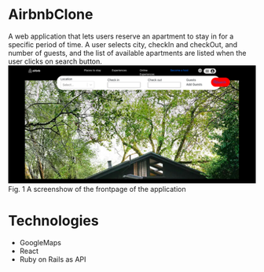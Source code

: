 # AirbnbClone
A web application that lets users reserve an apartment to stay in for a specific period of time. A user selects city, checkIn and checkOut, and number of guests, and the list of available apartments are 
listed when the user clicks on search button. 
![alt text](https://github.com/ggebre/airbnbClone/blob/master/Screen%20Shot%202021-04-10%20at%203.23.28%20PM.png)
Fig. 1 A screenshow of the frontpage of the application 
# Technologies
<ul>
  <li>GoogleMaps</li>
  <li>React</li>
  <li>Ruby on Rails as API</li>
</ul>





